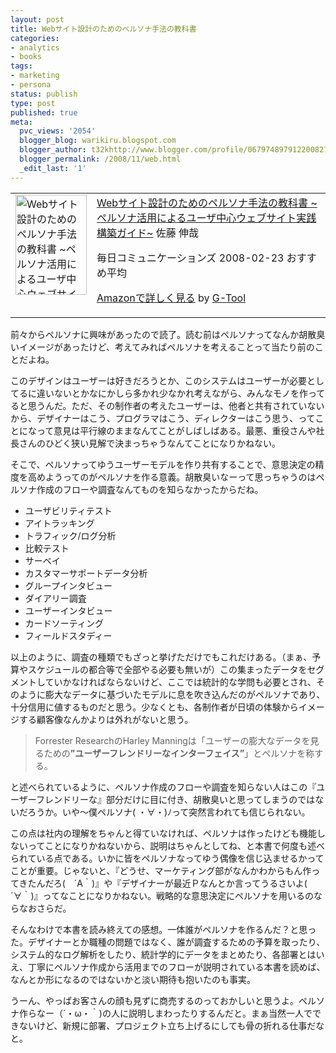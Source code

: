 ```yaml
---
layout: post
title: Webサイト設計のためのペルソナ手法の教科書
categories:
- analytics
- books
tags:
- marketing
- persona
status: publish
type: post
published: true
meta:
  pvc_views: '2054'
  blogger_blog: warikiru.blogspot.com
  blogger_author: t32khttp://www.blogger.com/profile/06797489791220082722noreply@blogger.com
  blogger_permalink: /2008/11/web.html
  _edit_last: '1'
---
```

<table border="0" cellpadding="5">
<tbody>
<tr>
<td valign="top"><a href="http://www.amazon.co.jp/exec/obidos/ASIN/4839922349/warikiru-22/ref=nosim/" target="_blank"><img class="fig" src="http://ecx.images-amazon.com/images/I/51Pb-tTK9fL._SL160_.jpg" border="0" alt="Webサイト設計のためのペルソナ手法の教科書 ~ペルソナ活用によるユーザ中心ウェブサイト実践構築ガイド~ (DESIGN IT!BOOKS)" width="114" height="160" /></a></td>
<td valign="top"><span><a href="http://www.amazon.co.jp/Web%E3%82%B5%E3%82%A4%E3%83%88%E8%A8%AD%E8%A8%88%E3%81%AE%E3%81%9F%E3%82%81%E3%81%AE%E3%83%9A%E3%83%AB%E3%82%BD%E3%83%8A%E6%89%8B%E6%B3%95%E3%81%AE%E6%95%99%E7%A7%91%E6%9B%B8-%7E%E3%83%9A%E3%83%AB%E3%82%BD%E3%83%8A%E6%B4%BB%E7%94%A8%E3%81%AB%E3%82%88%E3%82%8B%E3%83%A6%E3%83%BC%E3%82%B6%E4%B8%AD%E5%BF%83%E3%82%A6%E3%82%A7%E3%83%96%E3%82%B5%E3%82%A4%E3%83%88%E5%AE%9F%E8%B7%B5%E6%A7%8B%E7%AF%89%E3%82%AC%E3%82%A4%E3%83%89%7E-DESIGN-BOOKS-Yaar/dp/4839922349%3FSubscriptionId%3D15SMZCTB9V8NGR2TW082%26tag%3Dwarikiru-22%26linkCode%3Dxm2%26camp%3D2025%26creative%3D165953%26creativeASIN%3D4839922349" target="_blank">Webサイト設計のためのペルソナ手法の教科書
~ペルソナ活用によるユーザ中心ウェブサイト実践構築ガイド~</a>
佐藤 伸哉 </span><span> </span>

<span>毎日コミュニケーションズ  2008-02-23
おすすめ平均  <img src="http://g-images.amazon.com/images/G/01/detail/stars-4-0.gif" alt="" /></span>

<span><a href="http://www.amazon.co.jp/Web%E3%82%B5%E3%82%A4%E3%83%88%E8%A8%AD%E8%A8%88%E3%81%AE%E3%81%9F%E3%82%81%E3%81%AE%E3%83%9A%E3%83%AB%E3%82%BD%E3%83%8A%E6%89%8B%E6%B3%95%E3%81%AE%E6%95%99%E7%A7%91%E6%9B%B8-%7E%E3%83%9A%E3%83%AB%E3%82%BD%E3%83%8A%E6%B4%BB%E7%94%A8%E3%81%AB%E3%82%88%E3%82%8B%E3%83%A6%E3%83%BC%E3%82%B6%E4%B8%AD%E5%BF%83%E3%82%A6%E3%82%A7%E3%83%96%E3%82%B5%E3%82%A4%E3%83%88%E5%AE%9F%E8%B7%B5%E6%A7%8B%E7%AF%89%E3%82%AC%E3%82%A4%E3%83%89%7E-DESIGN-BOOKS-Yaar/dp/4839922349%3FSubscriptionId%3D15SMZCTB9V8NGR2TW082%26tag%3Dwarikiru-22%26linkCode%3Dxm2%26camp%3D2025%26creative%3D165953%26creativeASIN%3D4839922349" target="_blank">Amazonで詳しく見る</a></span> <span>by <a href="http://www.goodpic.com/mt/aws/index.html">G-Tool</a></span></td>
</tr>
</tbody>
</table>
前々からペルソナに興味があったので読了。読む前はペルソナってなんか胡散臭いイメージがあったけど、考えてみればペルソナを考えることって当たり前のことだよね。

このデザインはユーザーは好きだろうとか、このシステムはユーザーが必要としてるに違いないとかなにかしら多かれ少なかれ考えながら、みんなモノを作ってると思うんだ。ただ、その制作者の考えたユーザーは、他者と共有されていないから、デザイナーはこう、プログラマはこう、ディレクターはこう思う、ってことになって意見は平行線のままなんてことがしばしばある。最悪、重役さんや社長さんのひどく狭い見解で決まっちゃうなんてことになりかねない。

そこで、ペルソナってゆうユーザーモデルを作り共有することで、意思決定の精度を高めようってのがペルソナを作る意義。胡散臭いなーって思っちゃうのはペルソナ作成のフローや調査なんてものを知らなかったからだね。
<ul>
	<li>ユーザビリティテスト</li>
	<li>アイトラッキング</li>
	<li>トラフィック/ログ分析</li>
	<li>比較テスト</li>
	<li>サーベイ</li>
	<li>カスタマーサポートデータ分析</li>
	<li>グループインタビュー</li>
	<li>ダイアリー調査</li>
	<li>ユーザーインタビュー</li>
	<li>カードソーティング</li>
	<li>フィールドスタディー</li>
</ul>
以上のように、調査の種類でもざっと挙げただけでもこれだけある。（まぁ、予算やスケジュールの都合等で全部やる必要も無いが）この集まったデータをセグメントしていかなければならないけど、ここでは統計的な学問も必要とされ、そのように膨大なデータに基づいたモデルに息を吹き込んだのがペルソナであり、十分信用に値するものだと思う。少なくとも、各制作者が日頃の体験からイメージする顧客像なんかよりは外れがないと思う。
<blockquote>Forrester ResearchのHarley Manningは「ユーザーの膨大なデータを見るための<strong>”ユーザーフレンドリーなインターフェイス”</strong>」とペルソナを称する。</blockquote>
と述べられているように、ペルソナ作成のフローや調査を知らない人はこの『ユーザーフレンドリーな』部分だけに目に付き、胡散臭いと思ってしまうのではないだろうか。いや～僕ペルソナ( ・∀・)ﾉって突然言われても信じられない。

この点は社内の理解をちゃんと得ていなければ、ペルソナは作ったけども機能しないってことになりかねないから、説明はちゃんとしてね、と本書で何度も述べられている点である。いかに皆をペルソナなってゆう偶像を信じ込ませるかってことが重要。じゃないと、『どうせ、マーケティング部がなんかわからもん作ってきたんだろ(　´Α｀)』や『デザイナーが最近Ｐなんとか言ってうるさいよ(　´∀｀)』ってなことになりかねない。戦略的な意思決定にペルソナを用いるのならなおさらだ。

そんなわけで本書を読み終えての感想。一体誰がペルソナを作るんだ？と思った。デザイナーとか職種の問題ではなく、誰が調査するための予算を取ったり、システム的なログ解析をしたり、統計学的にデータをまとめたり、各部署とはいえ、丁寧にペルソナ作成から活用までのフローが説明されている本書を読めば、なんとか形になるのではないかと淡い期待も抱いたのも事実。

うーん、やっぱお客さんの顔も見ずに商売するのっておかしいと思うよ。ペルソナ作らなー（´・ω・｀)の人に説明しまわったりするんだと。まぁ当然一人でできないけど、新規に部署、プロジェクト立ち上げるにしても骨の折れる仕事だなと。
